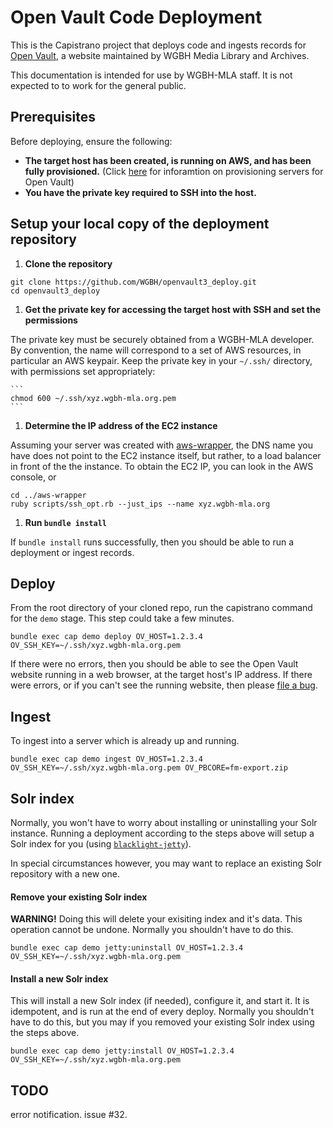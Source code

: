 # Open Vault Code Deployment

This is the Capistrano project that deploys code and ingests records for
[Open Vault](https://github.com/WGBH/openvault3),
a website maintained by WGBH Media Library and Archives.

This documentation is intended for use by WGBH-MLA staff. It is not expected to
to work for the general public.

## Prerequisites

Before deploying, ensure the following:
  * **The target host has been created, is running on AWS, and has been
    fully provisioned.** (Click [here](https://github.com/WGBH/mla-playbooks)
    for inforamtion on provisioning servers for Open Vault)
  * **You have the private key required to SSH into the host.**

## Setup your local copy of the deployment repository

1. **Clone the repository**
  ```
  git clone https://github.com/WGBH/openvault3_deploy.git
  cd openvault3_deploy
  ```

1. **Get the private key for accessing the target host with SSH and set the permissions**

  The private key must be securely obtained from a WGBH-MLA developer. By
  convention, the name will correspond to a set of AWS resources, in particular
  an AWS keypair. Keep the private key in your `~/.ssh/` directory, with 
  permissions set appropriately:

    ```
    chmod 600 ~/.ssh/xyz.wgbh-mla.org.pem
    ```

1. **Determine the IP address of the EC2 instance**

  Assuming your server was created with [aws-wrapper](https://github.com/WGBH/aws-wrapper),
  the DNS name you have does not point to the EC2 instance itself, but rather, to a
  load balancer in front of the the instance. To obtain the EC2 IP, you can look
  in the AWS console, or

  ```
  cd ../aws-wrapper
  ruby scripts/ssh_opt.rb --just_ips --name xyz.wgbh-mla.org
  ```

1. **Run `bundle install`**

  If `bundle install` runs successfully, then you should be able to run a deployment or ingest records.

## Deploy

From the root directory of your cloned repo, run the capistrano command for the `demo` stage. This step could take a few minutes.

```
bundle exec cap demo deploy OV_HOST=1.2.3.4 OV_SSH_KEY=~/.ssh/xyz.wgbh-mla.org.pem
```

If there were no errors, then you should be able to see the Open Vault website running in a web browser, at the target host's IP address.
If there were errors, or if you can't see the running website, then please [file a bug](https://github.com/WGBH/openvault3_deploy/issues).

## Ingest

To ingest into a server which is already up and running.

```
bundle exec cap demo ingest OV_HOST=1.2.3.4 OV_SSH_KEY=~/.ssh/xyz.wgbh-mla.org.pem OV_PBCORE=fm-export.zip
```

## Solr index

Normally, you won't have to worry about installing or uninstalling your Solr
instance. Running a deployment according to the steps above will setup a Solr
index for you (using
[`blacklight-jetty`](https://github.com/projectblacklight/blacklight-jetty)).

In special circumstances however, you may want to replace an existing Solr repository with a new one.

#### Remove your existing Solr index

**WARNING!** Doing this will delete your exisiting index and it's data. This
operation cannot be undone. Normally you shouldn't have to do this.

```
bundle exec cap demo jetty:uninstall OV_HOST=1.2.3.4 OV_SSH_KEY=~/.ssh/xyz.wgbh-mla.org.pem
```

#### Install a new Solr index

This will install a new Solr index (if needed), configure it, and start it. It
is idempotent, and is run at the end of every deploy. Normally you shouldn't
have to do this, but you may if you removed your existing Solr index using the
steps above.

```
bundle exec cap demo jetty:install OV_HOST=1.2.3.4 OV_SSH_KEY=~/.ssh/xyz.wgbh-mla.org.pem
```


## TODO

error notification. issue #32.
